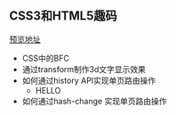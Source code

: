 ## CSS3和HTML5趣码

[预览地址](https://jacecao.github.io/html-css-js/)

* CSS中的BFC 
* 通过transform制作3d文字显示效果
* 如何通过history API实现单页路由操作 
  - HELLO   
* 如何通过hash-change 实现单页路由操作
